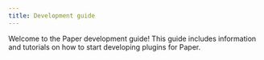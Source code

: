 ```yaml
---
title: Development guide
---
```


Welcome to the Paper development guide! This guide includes information and tutorials on
how to start developing plugins for Paper.
